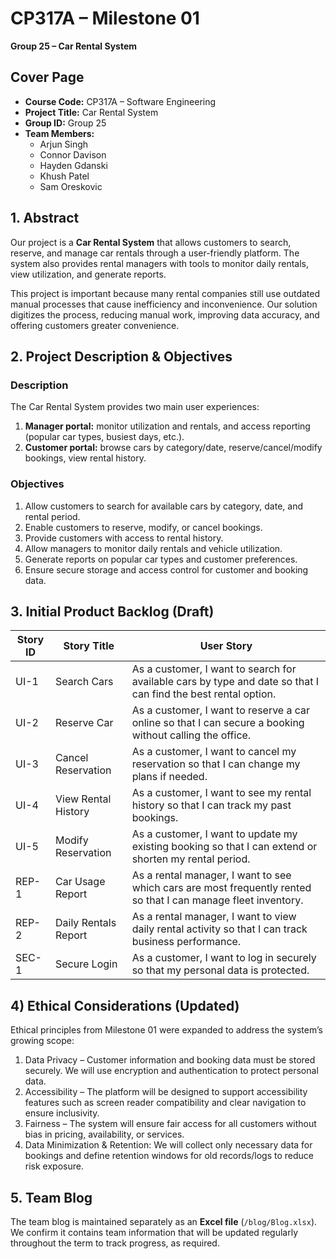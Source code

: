 # CP317A – Milestone 01  
**Group 25 – Car Rental System**  

## Cover Page
- **Course Code:** CP317A – Software Engineering
- **Project Title:** Car Rental System
- **Group ID:** Group 25
- **Team Members:**
  - Arjun Singh
  - Connor Davison
  - Hayden Gdanski
  - Khush Patel
  - Sam Oreskovic

## 1. Abstract
Our project is a **Car Rental System** that allows customers to search, reserve, and manage car rentals through a user-friendly platform. The system also provides rental managers with tools to monitor daily rentals, view utilization, and generate reports.

This project is important because many rental companies still use outdated manual processes that cause inefficiency and inconvenience. Our solution digitizes the process, reducing manual work, improving data accuracy, and offering customers greater convenience.


## 2. Project Description & Objectives
### Description
The Car Rental System provides two main user experiences:
1. **Manager portal:** monitor utilization and rentals, and access reporting (popular car types, busiest days, etc.).
2. **Customer portal:** browse cars by category/date, reserve/cancel/modify bookings, view rental history.

### Objectives
1. Allow customers to search for available cars by category, date, and rental period.
2. Enable customers to reserve, modify, or cancel bookings.
3. Provide customers with access to rental history.
4. Allow managers to monitor daily rentals and vehicle utilization.
5. Generate reports on popular car types and customer preferences.
6. Ensure secure storage and access control for customer and booking data.


## 3. Initial Product Backlog (Draft)

| Story ID | Story Title           | User Story                                                                 |
|----------|----------------------|----------------------------------------------------------------------------|
| UI-1     | Search Cars          | As a customer, I want to search for available cars by type and date so that I can find the best rental option. |
| UI-2     | Reserve Car          | As a customer, I want to reserve a car online so that I can secure a booking without calling the office. |
| UI-3     | Cancel Reservation   | As a customer, I want to cancel my reservation so that I can change my plans if needed. |
| UI-4     | View Rental History  | As a customer, I want to see my rental history so that I can track my past bookings. |
| UI-5     | Modify Reservation   | As a customer, I want to update my existing booking so that I can extend or shorten my rental period. |
| REP-1    | Car Usage Report     | As a rental manager, I want to see which cars are most frequently rented so that I can manage fleet inventory. |
| REP-2    | Daily Rentals Report | As a rental manager, I want to view daily rental activity so that I can track business performance. |
| SEC-1    | Secure Login         | As a customer, I want to log in securely so that my personal data is protected. |


## 4) Ethical Considerations (Updated)
Ethical principles from Milestone 01 were expanded to address the system’s growing scope:  

1. Data Privacy – Customer information and booking data must be stored securely. We will use encryption and authentication to protect personal data.
2. Accessibility – The platform will be designed to support accessibility features such as screen reader compatibility and clear navigation to ensure inclusivity.
3. Fairness – The system will ensure fair access for all customers without bias in pricing, availability, or services.
4. Data Minimization & Retention: We will collect only necessary data for bookings and define retention windows for old records/logs to reduce risk exposure.


## 5. Team Blog
The team blog is maintained separately as an **Excel file** (`/blog/Blog.xlsx`). We confirm it contains team information that will be updated regularly throughout the term to track progress, as required.
